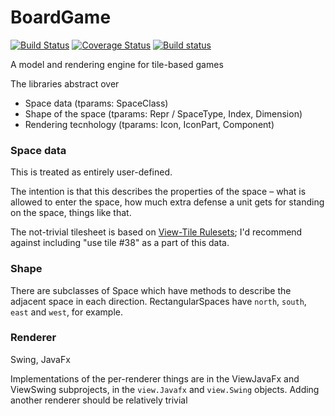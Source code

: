 # BoardGame
[![Build Status](https://travis-ci.org/rayrobdod/boardGame.svg?branch=master)](https://travis-ci.org/rayrobdod/boardGame)
[![Coverage Status](https://coveralls.io/repos/rayrobdod/boardGame/badge.svg?branch=master&service=github)](https://coveralls.io/github/rayrobdod/boardGame?branch=master)
[![Build status](https://ci.appveyor.com/api/projects/status/vtv458lxe8cd54rv/branch/master?svg=true)](https://ci.appveyor.com/project/rayrobdod/boardgame/branch/master)

A model and rendering engine for tile-based games

The libraries abstract over

* Space data (tparams: SpaceClass)
* Shape of the space (tparams: Repr / SpaceType, Index, Dimension)
* Rendering tecnhology (tparams: Icon, IconPart, Component)

### Space data

This is treated as entirely user-defined.

The intention is that this describes the properties of the space – what is
allowed to enter the space, how much extra defense a unit gets for standing on
the space, things like that.

The not-trivial tilesheet is based on
[View-Tile Rulesets](http://www.squidi.net/three/entry.php?id=166);
I'd recommend against including "use tile \#38" as a part of this data.

### Shape

There are subclasses of Space which have methods to describe the adjacent space
in each direction. RectangularSpaces have `north`, `south`, `east` and `west`,
for example.

### Renderer

Swing, JavaFx

Implementations of the per-renderer things are in the ViewJavaFx and ViewSwing
subprojects, in the `view.Javafx` and `view.Swing` objects. Adding another
renderer should be relatively trivial

